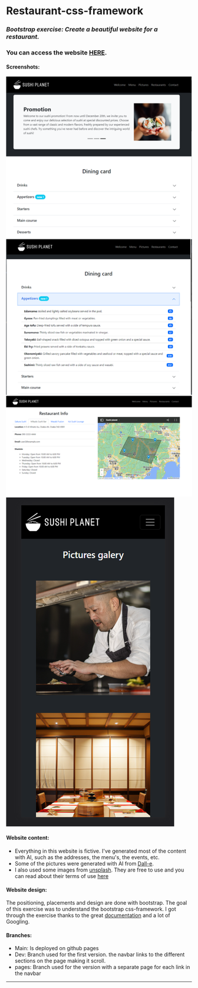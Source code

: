 # **Restaurant-css-framework**
### *Bootstrap exercise: Create a beautiful website for a restaurant.*
### You can access the website **[HERE](https://buidlor.github.io/restaurant-css-framework/)**.

#### Screenshots: 
![screenshot1](/screenshot1.png)
![screenshot2](/screenshot2.png)
![screenshot3](/screenshot3.png)
![screenshot4](/screenshot4.png)

#### Website content:
- Everything in this website is fictive. I've generated most of the content with AI, such as the addresses, the menu's, the events, etc.
- Some of the pictures were generated with AI from [Dall-e](https://openai.com/dall-e-2/).
- I also used some images from [unsplash](https://unsplash.com/). They are free to use and you can read about their terms of use [here](https://unsplash.com/license) 

#### Website design:
The positioning, placements and design are done with bootstrap. The goal of this exercise was to understand the bootstrap css-framework.
I got through the exercise thanks to the great [documentation](https://getbootstrap.com/docs/5.2/getting-started/introduction/) and a lot of Googling.

#### Branches:
- Main: Is deployed on github pages
- Dev: Branch used for the first version. the navbar links to the different sections on the page making it scroll.
- pages: Branch used for the version with a separate page for each link in the navbar

--- 
